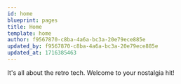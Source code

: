 ```yaml
---
id: home
blueprint: pages
title: Home
template: home
author: f9567870-c8ba-4a6a-bc3a-20e79ece885e
updated_by: f9567870-c8ba-4a6a-bc3a-20e79ece885e
updated_at: 1716385463
---
```

It's all about the retro tech. Welcome to your nostalgia hit!